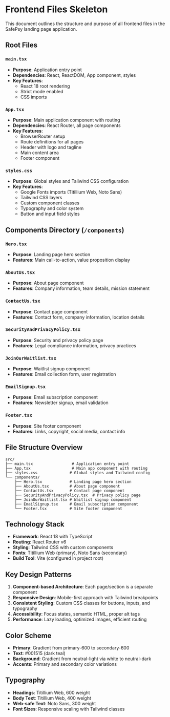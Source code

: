 # Frontend Files Skeleton

This document outlines the structure and purpose of all frontend files in the SafePsy landing page application.

## Root Files

### `main.tsx`
- **Purpose**: Application entry point
- **Dependencies**: React, ReactDOM, App component, styles
- **Key Features**:
  - React 18 root rendering
  - Strict mode enabled
  - CSS imports

### `App.tsx`
- **Purpose**: Main application component with routing
- **Dependencies**: React Router, all page components
- **Key Features**:
  - BrowserRouter setup
  - Route definitions for all pages
  - Header with logo and tagline
  - Main content area
  - Footer component

### `styles.css`
- **Purpose**: Global styles and Tailwind CSS configuration
- **Key Features**:
  - Google Fonts imports (Titillium Web, Noto Sans)
  - Tailwind CSS layers
  - Custom component classes
  - Typography and color system
  - Button and input field styles

## Components Directory (`/components`)

### `Hero.tsx`
- **Purpose**: Landing page hero section
- **Features**: Main call-to-action, value proposition display

### `AboutUs.tsx`
- **Purpose**: About page component
- **Features**: Company information, team details, mission statement

### `ContactUs.tsx`
- **Purpose**: Contact page component
- **Features**: Contact form, company information, location details

### `SecurityAndPrivacyPolicy.tsx`
- **Purpose**: Security and privacy policy page
- **Features**: Legal compliance information, privacy practices

### `JoinOurWaitlist.tsx`
- **Purpose**: Waitlist signup component
- **Features**: Email collection form, user registration

### `EmailSignup.tsx`
- **Purpose**: Email subscription component
- **Features**: Newsletter signup, email validation

### `Footer.tsx`
- **Purpose**: Site footer component
- **Features**: Links, copyright, social media, contact info

## File Structure Overview

```
src/
├── main.tsx                 # Application entry point
├── App.tsx                  # Main app component with routing
├── styles.css              # Global styles and Tailwind config
└── components/
    ├── Hero.tsx            # Landing page hero section
    ├── AboutUs.tsx         # About page component
    ├── ContactUs.tsx       # Contact page component
    ├── SecurityAndPrivacyPolicy.tsx  # Privacy policy page
    ├── JoinOurWaitlist.tsx # Waitlist signup component
    ├── EmailSignup.tsx     # Email subscription component
    └── Footer.tsx          # Site footer component
```

## Technology Stack

- **Framework**: React 18 with TypeScript
- **Routing**: React Router v6
- **Styling**: Tailwind CSS with custom components
- **Fonts**: Titillium Web (primary), Noto Sans (secondary)
- **Build Tool**: Vite (configured in project root)

## Key Design Patterns

1. **Component-based Architecture**: Each page/section is a separate component
2. **Responsive Design**: Mobile-first approach with Tailwind breakpoints
3. **Consistent Styling**: Custom CSS classes for buttons, inputs, and typography
4. **Accessibility**: Focus states, semantic HTML, proper alt tags
5. **Performance**: Lazy loading, optimized images, efficient routing

## Color Scheme

- **Primary**: Gradient from primary-600 to secondary-600
- **Text**: #001515 (dark teal)
- **Background**: Gradient from neutral-light via white to neutral-dark
- **Accents**: Primary and secondary color variations

## Typography

- **Headings**: Titillium Web, 600 weight
- **Body Text**: Titillium Web, 400 weight
- **Web-safe Text**: Noto Sans, 300 weight
- **Font Sizes**: Responsive scaling with Tailwind classes
